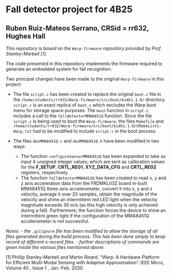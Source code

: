 # Fall detector project for 4B25
Ruben Ruiz-Mateos Serrano, CRSid = rr632, Hughes Hall
---

*This repository is based on the `Warp-firmware` repository provided by Prof. Stanley-Marbell [1].* 

The code presented in this repository implements the firmware required to generate an embedded system for fall recognition.

Two principal changes have been made to the original `Warp-firmware` in this project:

- The file `script.c` has been created to replace the original `boot.c` file in the `/home/students/rr632/Warp-firmware/src/boot/ksdk1.1.0/` directory. `script.c` is an exact replica of `boot.c` which excludes the Warp boot menu for storage space purposes. The `main` function in `script.c` includes a call to the `falldetectorMMA8451Q` function.
Since the file `script.c` is being used to boot the `Warp-firmware`, the files `Makefile` and `/home/students/rr632/Warp-firmware/src/boot/ksdk1.1.0/CMakeLists-Warp.txt` had to be modified to include `script.c` in the boot process.

- The files `devMMA8451Q.c` and `devMMA8451Q.h` have been modified in two ways:
	-  The function `configureSensorMMA8451Q` has been expanded to take as input 4 unsigned integer values, which are sent as calibration values for the **F_SETUP**, **CRTL_REG1**, **XYZ_DATA_CFG** and **CRTL_REG2** registers, respectively.
	-  The function `falldetectorMMA8451Q` has been created to read x, y and z axis acceleration data from the FRDMKL03Z board in-built MMA8451Q three-axis accelerometer, convert it into x, y and z velocity, average it over 20 samples, obtain the magnitude of the velocity and shine an intermittent red LED light when the velocity magnitude exceeds 30 m/s (as this high velocity is only achieved during a fall). Furthermore, the function forces the device to shine an intermittent green light if the configuration of the MMA8451Q accelerometer is not successful.  

*Notes: - the `.gitignore` file has been modified to allow the storage of all files generated during the build process. This has been done simply to keep record of different s-record files. - further descriptions of commands are given inside the various files mentioned above.*

[1] Phillip Stanley-Marbell and Martin Rinard. “Warp: A Hardware Platform for Efficient Multi-Modal Sensing with Adaptive Approximation”. IEEE Micro, Volume 40 , Issue 1 , Jan.-Feb. 2020.
